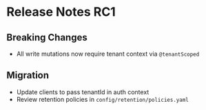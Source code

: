 # Release Notes RC1

## Breaking Changes
- All write mutations now require tenant context via `@tenantScoped`

## Migration
- Update clients to pass tenantId in auth context
- Review retention policies in `config/retention/policies.yaml`
